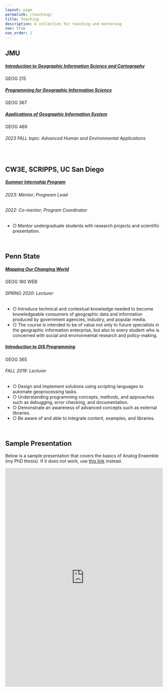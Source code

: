 ```yaml
---
layout: page
permalink: /teaching/
title: Teaching
description: A collection for teaching and mentoring
nav: true
nav_order: 2
---
```


## JMU

<div class="card mt-3">
  <div class="p-3">
    <div class="row">
      <div class="col-sm-10">
        <h5 class="font-weight-bold">
          <a href="https://catalog.jmu.edu/preview_course_nopop.php?catoid=51&coid=268753">
            Introduction to Geographic Information Science and Cartography
          </a>
        </h5>
      </div>
      <div class="col-sm-2 text-left text-sm-right">
        <span class="badge font-weight-bold danger-color-dark darken-1 text-uppercase align-middle" target="_blank">
            GEOG 215
        </span>
      </div>
    </div>
  </div>
</div>

<div class="card mt-3">
  <div class="p-3">
    <div class="row">
      <div class="col-sm-10">
        <h5 class="font-weight-bold">
          <a href="https://catalog.jmu.edu/preview_course_nopop.php?catoid=51&coid=268753">
            Programming for Geographic Information Science</h5>
          </a>
      </div>
      <div class="col-sm-2 text-left text-sm-right">
        <span class="badge font-weight-bold danger-color-dark darken-1 text-uppercase align-middle" target="_blank">
            GEOG 367
        </span>
      </div>
    </div>
  </div>
</div>

<div class="card mt-3">
  <div class="p-3">
    <div class="row">
      <div class="col-sm-10">
        <h5 class="font-weight-bold">
          <a href="https://catalog.jmu.edu/preview_course_nopop.php?catoid=51&coid=268753">
            Applications of Geographic Information System</h5>
          </a>
      </div>
      <div class="col-sm-2 text-left text-sm-right">
        <span class="badge font-weight-bold danger-color-dark darken-1 text-uppercase align-middle" target="_blank">
            GEOG 469
        </span>
      </div>
    </div>
    <h6 class="font-italic mt-2 mt-sm-0">2023 FALL topic: Advanced Human and Environmental Applications</h6>
  </div>
</div>

<br>

## CW3E, SCRIPPS, UC San Diego

<div class="card mt-3">
  <div class="p-3">
    <div class="row">
      <div class="col-sm-10">
        <h5 class="font-weight-bold">
          <a href="https://cw3e.ucsd.edu/cw3e-internship-program/">
            Summer Internship Program
          </a>
        </h5>
      </div>
    </div>
    <h6 class="font-italic mt-2 mt-sm-0">2023: Mentor; Progream Lead</h6>
    <h6 class="font-italic mt-2 mt-sm-0">2022: Co-mentor; Program Coordinator</h6>
    <ul class="card-text font-weight-light list-group list-group-flush">
      <li class="list-group-item"  style="background-color: var(--global-card-bg-color)">○ Mentor undergraduate students with research projects and scientific presentation.</li>
    </ul>
  </div>
</div>

<br>

## Penn State

<div class="card mt-3">
  <div class="p-3">
    <div class="row">
      <div class="col-sm-10">
        <h5 class="font-weight-bold">
          <a href="https://www.e-education.psu.edu/geog160/node/1672">
            Mapping Our Changing World
          </a>
        </h5>
      </div>
      <div class="col-sm-2 text-left text-sm-right">
        <span class="badge font-weight-bold danger-color-dark darken-1 text-uppercase align-middle" target="_blank">
            GEOG 160 WEB
        </span>
      </div>
    </div>
    <h6 class="font-italic mt-2 mt-sm-0">SPRING 2020: Lecturer</h6>
    <ul class="card-text font-weight-light list-group list-group-flush">
      <li class="list-group-item"  style="background-color: var(--global-card-bg-color)">○ Introduce technical and contextual knowledge needed to become knowledgeable consumers of geographic data and information produced by government agencies, industry, and popular media.</li>
      <li class="list-group-item"  style="background-color: var(--global-card-bg-color)">○ The course is intended to be of value not only to future specialists in the geographic information enterprise, but also to every student who is concerned with social and environmental research and policy-making.</li>
    </ul>
  </div>
</div>

<div class="card mt-3">
  <div class="p-3">
    <div class="row">
      <div class="col-sm-10">
        <h5 class="font-weight-bold">
          <a href="https://github.com/Weiming-Hu/PSU-2019FALL-GEOG365-GISIntroR">
            Introduction to GIS Programming
          </a>
        </h5>
      </div>
      <div class="col-sm-2 text-left text-sm-right">
        <span class="badge font-weight-bold danger-color-dark darken-1 text-uppercase align-middle" target="_blank">
            GEOG 365
        </span>
      </div>
    </div>
    <h6 class="font-italic mt-2 mt-sm-0">FALL 2019: Lecturer</h6>
    <ul class="card-text font-weight-light list-group list-group-flush">
      <li class="list-group-item"  style="background-color: var(--global-card-bg-color)">○ Design and implement solutions using scripting languages to automate geoprocessing tasks.</li>
      <li class="list-group-item"  style="background-color: var(--global-card-bg-color)">○ Understanding programming concepts, methods, and approaches such as debugging, error checking, and documentation.</li>
      <li class="list-group-item"  style="background-color: var(--global-card-bg-color)">○ Demonstrate an awareness of advanced concepts such as external libraries.</li>
      <li class="list-group-item"  style="background-color: var(--global-card-bg-color)">○ Be aware of and able to integrate content, examples, and libraries.</li>
    </ul>
  </div>
</div>

<br>

## Sample Presentation

Below is a sample presentation that covers the basics of Analog Ensemble (my PhD thesis). If it does not work, use [this link](https://onedrive.live.com/embed?cid=BCFC2A6DB1591BCA&amp;resid=BCFC2A6DB1591BCA%212462&amp;authkey=ANXyn1JTJwYNglU&amp;em=2&amp;wdAr=1.3333333333333333&amp;wdEaa=1) instead.

<iframe src="https://onedrive.live.com/embed?cid=BCFC2A6DB1591BCA&amp;resid=BCFC2A6DB1591BCA%212462&amp;authkey=ANXyn1JTJwYNglU&amp;em=2&amp;wdAr=1.3333333333333333&amp;wdEaa=1" width="100%" height="700px" frameborder="0">This is an embedded <a target="_blank" href="https://office.com">Microsoft Office</a> presentation, powered by <a target="_blank" href="https://office.com/webapps">Office</a>.</iframe>
